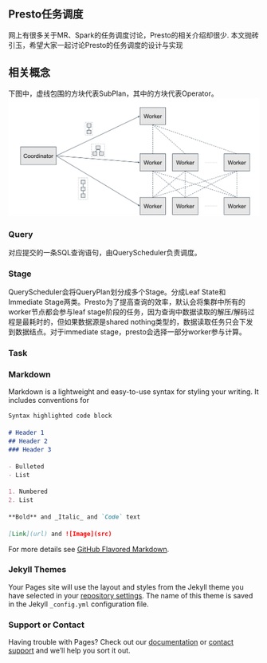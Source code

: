 ## Presto任务调度

网上有很多关于MR、Spark的任务调度讨论，Presto的相关介绍却很少. 本文抛砖引玉，希望大家一起讨论Presto的任务调度的设计与实现

## 相关概念

下图中，虚线包围的方块代表SubPlan，其中的方块代表Operator。
![任务调度图](pic-presto-scheduler.png)

### Query

对应提交的一条SQL查询语句，由QueryScheduler负责调度。

### Stage

QueryScheduler会将QueryPlan划分成多个Stage。分成Leaf State和Immediate Stage两类。Presto为了提高查询的效率，默认会将集群中所有的worker节点都会参与leaf stage阶段的任务，因为查询中数据读取的解压/解码过程是最耗时的，但如果数据源是shared nothing类型的，数据读取任务只会下发到数据结点。对于immediate stage，presto会选择一部分worker参与计算。

### Task

### Markdown

Markdown is a lightweight and easy-to-use syntax for styling your writing. It includes conventions for

```markdown
Syntax highlighted code block

# Header 1
## Header 2
### Header 3

- Bulleted
- List

1. Numbered
2. List

**Bold** and _Italic_ and `Code` text

[Link](url) and ![Image](src)
```

For more details see [GitHub Flavored Markdown](https://guides.github.com/features/mastering-markdown/).

### Jekyll Themes

Your Pages site will use the layout and styles from the Jekyll theme you have selected in your [repository settings](https://github.com/hqx871/olaptalk/settings). The name of this theme is saved in the Jekyll `_config.yml` configuration file.

### Support or Contact

Having trouble with Pages? Check out our [documentation](https://docs.github.com/categories/github-pages-basics/) or [contact support](https://support.github.com/contact) and we’ll help you sort it out.
